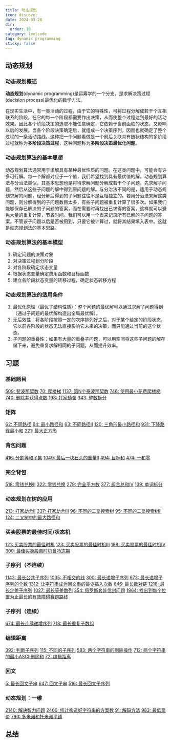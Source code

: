 ```yaml
---
title: 动态规划
icon: discover
date: 2024-03-28
dir:
  order: 10
category: leetcode
tag: dynamic programming
sticky: false
---
```


## 动态规划
### 动态规划概述
**动态规划**(dynamic programming)是运筹学的一个分支，是求解决策过程(decision process)最优化的数学方法。

在现实生活中，有一类活动的过程，由于它的特殊性，可将过程分解成若干个互相联系的阶段，在它的每一个阶段都需要作出决策，从而使整个过程达到最好的活动效果。因此各个阶段决策的选取不能任意确定，它依赖于当前面临的状态，又影响以后的发展。当各个阶段决策确定后，就组成一个决策序列，因而也就确定了整个过程的一条活动路线。这种把一个问题看做是一个前后关联具有链状结构的多阶段过程就称为**多阶段决策过程**，这种问题称为**多阶段决策最优化问题**。

### 动态规划算法的基本思想
动态规划算法通常用于求解具有某种最优性质的问题。在这类问题中，可能会有许多可行解。每一个解都对应于一个值，我们希望找到具有最优值的解。动态规划算法与分治法类似，其基本思想也是将待求解问题分解成若干个子问题，先求解子问题，然后从这些子问题的解中得到原问题的解。与分治法不同的是，适用于动态规划求解的问题，经分解后得到的子问题往往不是互相独立的。若用分治法来解这类问题，则分解得到的子问题数目太多，有些子问题被重复计算了很多次。如果我们能够保存已解决的子问题的答案，而在需要时再找出已求得的答案，这样就可以避免大量的重复计算，节省时间。我们可以用一个表来记录所有已解的子问题的答案。不管该子问题以后是否被用到，只要它被计算过，就将其结果填入表中。这就是动态规划法的基本思路。

### 动态规划算法的基本模型
1. 确定问题的决策对象
2. 对决策过程划分阶段
3. 对各阶段确定状态变量
4. 根据状态变量确定费用函数和目标函数
5. 建立各阶段状态变量的转移过程，确定状态转移方程

### 动态规划算法的适用条件
1. 最优化原理（最优子结构性质）：整个问题的最优解可以通过求解子问题得到（通过子问题的最优解构造出全局最优解）。
2. 无后效性：将各阶段按照一定的次序排列好之后，对于某个给定的阶段状态，它以前各阶段的状态无法直接影响它未来的决策，而只能通过当前的这个状态。
3. 子问题的重叠性：如果有大量的重叠子问题，可以用空间将这些子问题的解存储下来，避免重复求解相同的子问题，从而提升效率。


## 习题
### 基础题目
[509: 斐波那契数](509_fibonacci_number.md)
[70: 爬楼梯](70_climbing_stairs.md)
[1137: 第N个泰波那契数](1137_nth_tribonacci_number.md)
[746: 使用最小花费爬楼梯](746_min_cost_climbing_stairs.md)
[740: 删除并获得点数](740_delete_and_earn.md)
[198: 打家劫舍]()
[343: 整数拆分]()

### 矩阵
[62: 不同路径]()
[64: 最小路径和]()
[63: 不同路径II]()
[120: 三角形最小路径和]()
[931: 下降路径最小和]()
[221: 最大正方形]()

### 背包问题
[416: 分割等和子集]()
[1049: 最后一块石头的重量II]()
[494: 目标和]()
[474: 一和零]()

### 完全背包
[518: 零钱兑换II]()
[322: 零钱兑换]()
[279: 完全平方数]()
[377: 组合总和IV]()
[139: 单词拆分]()

### 动态规划在树的应用
[213: 打家劫舍II]()
[337: 打家劫舍III]()
[96: 不同的二叉搜索树]()
[95: 不同的二叉搜索树II]()
[124: 二叉树中的最大路径和]()

### 买卖股票的最佳时间/状态机
[121: 买卖股票的最佳时机]()
[123: 买卖股票的最佳时机III]()
[188: 买卖股票的最佳时机IV]()
[309: 最佳买卖股票时机含冷冻期]()

### 子序列（不连续）
[1143: 最长公共子序列]()
[1035: 不相交的线]()
[300: 最长递增子序列]()
[673: 最长递增子序列的个数]()
[1312: 让字符串成为回文串的最少插入次数]()
[646: 最长数对链]()
[1218: 最长定差子序列]()
[1027: 最长等差数列]()
[354: 俄罗斯套娃信封问题]()
[1964: 找出到每个位置为止最长的有效障碍赛跑路线]()

### 子序列（连续）
[674: 最长连续递增序列]()
[718: 最长重复子数组]()

### 编辑距离
[392: 判断子序列]()
[115: 不同的子序列]()
[583: 两个字符串的删除操作]()
[712: 两个字符串的最小ASCII删除和]()
[72: 编辑距离]()

### 回文
[5: 最长回文子串]()
[647: 回文子串]()
[516: 最长回文子序列]()

### 动态规划：一维
[2140: 解决智力问题]()
[2466: 统计构造好字符串的方案数]()
[91: 解码方法]()
[983: 最低票价]()
[790: 多米诺和托米诺平铺]()


## 总结
